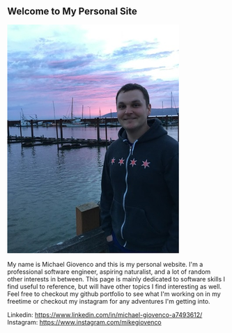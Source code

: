 ## Welcome to My Personal Site

![Image](https://raw.githubusercontent.com/mgiovenco/mgiovenco.github.io/master/IMG_0337_2_60.jpg)

My name is Michael Giovenco and this is my personal website.  I'm a professional software engineer, aspiring naturalist, and a lot of random other interests in between.  This page is mainly dedicated to software skills I find useful to reference, but will have other topics I find interesting as well.  Feel free to checkout my github portfolio to see what I'm working on in my freetime or checkout my instagram for any adventures I'm getting into.

Linkedin: https://www.linkedin.com/in/michael-giovenco-a7493612/
Instagram: https://www.instagram.com/mikegiovenco

